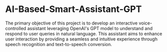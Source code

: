 # AI-Based-Smart-Assistant-GPT
The primary objective of this project is to develop an interactive voice-controlled assistant leveraging OpenAI's GPT model to understand and respond to user queries in natural language. This assistant aims to enhance user interaction by providing a seamless and intuitive experience through speech recognition and text-to-speech conversion. 
